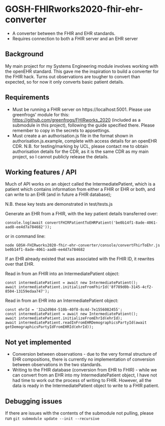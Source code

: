 # GOSH-FHIRworks2020-fhir-ehr-converter
- A converter between the FHIR and EHR standards.
- Requires connection to both a FHIR server and an EHR server

## Background

My main project for my Systems Engineering module involves working with the openEHR standard. This gave me the inspiration to build a converter for the FHIR hack. Turns out observations are tougher to convert than expected, so for now it only converts basic patient details. 

## Requirements
- Must be running a FHIR server on https://localhost:5001. Please use greenfrogs' module for this: https://github.com/greenfrogs/FHIRworks_2020 (included as a submodule in this project), following the guide specified there. Please  remember to copy in the secrets to appsettings.
- Must create a an authorisation.js file in the format shown in authorisation.js.example, complete with access details for an openEHR CDR. N.B. for testing/marking by UCL, please contact me to obtain authorisation details for the CDR, as it is the same CDR as my main project, so I cannot publicly release the details.

## Working features / API
Much of API works on an object called the IntermediatePatient, which is a patient which contains information from either a FHIR or EHR or both, and can write to an EHR (and in future a FHIR database); 

N.B. these key tests are demonstrated in test/tests.js

Generate an EHR from a FHIR, with the key patient details transferred over:
```
console.log(await convertFHIRPatientToEHRPatient('be0b14f1-8ade-4061-aad8-ee4d7a784682'));
```
or in command line:
```
node GOSH-FHIRworks2020-fhir-ehr-converter/console/convertFhirToEhr.js be0b14f1-8ade-4061-aad8-ee4d7a784682
```
If an EHR already existed that was associated with the FHIR ID, it rewrites over that EHR.

Read in from an FHIR into an IntermediatePatient object:
```
const intermediatePatient = await new IntermediatePatient();
await intermediatePatient.initializeFromFhirId('8f789d0b-3145-4cf2-8504-13159edaa747');
```

Read in from an EHR into an IntermediatePatient object:
```
const ehrId = '32a2d984-510b-40f8-8c4d-7e1556082455';
const intermediatePatient = await new IntermediatePatient();
await intermediatePatient.initializeFromEhrId(ehrId);
await intermediatePatient.readInFromEHRDemographicsPartyId(await getDemographicsPartyIdFromEHRId(ehrId));
```


## Not yet implemented
- Conversion between observations - due to the very formal structure of EHR compositions, there is currently no implementation of conversion between observations in the two standards.
- Writing to the FHIR database (conversion from EHR to FHIR) - while we can convert from an EHR into my IntermediatePatient object, I have not had time to work out the process of writing to FHIR. However, all the data is ready in the IntermediatePatient object to write to a FHIR patient.

## Debugging issues
If there are issues with the contents of the submodule not pulling, please run `git submodule update --init --recursive`
